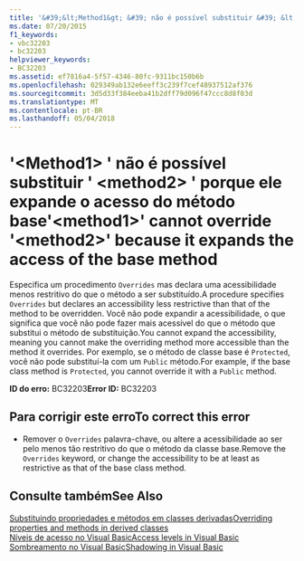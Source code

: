 ```yaml
---
title: '&#39;&lt;Method1&gt; &#39; não é possível substituir &#39; &lt;method2&gt; &#39; porque ele expande o acesso do método base'
ms.date: 07/20/2015
f1_keywords:
- vbc32203
- bc32203
helpviewer_keywords:
- BC32203
ms.assetid: ef7816a4-5f57-4346-80fc-9311bc150b6b
ms.openlocfilehash: 029349ab132e6eeff3c239f7cef48937512af376
ms.sourcegitcommit: 3d5d33f384eeba41b2dff79d096f47ccc8d8f03d
ms.translationtype: MT
ms.contentlocale: pt-BR
ms.lasthandoff: 05/04/2018
---
```

# <a name="39ltmethod1gt39-cannot-override-39ltmethod2gt39-because-it-expands-the-access-of-the-base-method"></a><span data-ttu-id="e69e1-102">&#39;&lt;Method1&gt; &#39; não é possível substituir &#39; &lt;method2&gt; &#39; porque ele expande o acesso do método base</span><span class="sxs-lookup"><span data-stu-id="e69e1-102">&#39;&lt;method1&gt;&#39; cannot override &#39;&lt;method2&gt;&#39; because it expands the access of the base method</span></span>
<span data-ttu-id="e69e1-103">Especifica um procedimento `Overrides` mas declara uma acessibilidade menos restritivo do que o método a ser substituído.</span><span class="sxs-lookup"><span data-stu-id="e69e1-103">A procedure specifies `Overrides` but declares an accessibility less restrictive than that of the method to be overridden.</span></span> <span data-ttu-id="e69e1-104">Você não pode expandir a acessibilidade, o que significa que você não pode fazer mais acessível do que o método que substitui o método de substituição.</span><span class="sxs-lookup"><span data-stu-id="e69e1-104">You cannot expand the accessibility, meaning you cannot make the overriding method more accessible than the method it overrides.</span></span> <span data-ttu-id="e69e1-105">Por exemplo, se o método de classe base é `Protected`, você não pode substituí-la com um `Public` método.</span><span class="sxs-lookup"><span data-stu-id="e69e1-105">For example, if the base class method is `Protected`, you cannot override it with a `Public` method.</span></span>  
  
 <span data-ttu-id="e69e1-106">**ID do erro:** BC32203</span><span class="sxs-lookup"><span data-stu-id="e69e1-106">**Error ID:** BC32203</span></span>  
  
## <a name="to-correct-this-error"></a><span data-ttu-id="e69e1-107">Para corrigir este erro</span><span class="sxs-lookup"><span data-stu-id="e69e1-107">To correct this error</span></span>  
  
-   <span data-ttu-id="e69e1-108">Remover o `Overrides` palavra-chave, ou altere a acessibilidade ao ser pelo menos tão restritivo do que o método da classe base.</span><span class="sxs-lookup"><span data-stu-id="e69e1-108">Remove the `Overrides` keyword, or change the accessibility to be at least as restrictive as that of the base class method.</span></span>  
  
## <a name="see-also"></a><span data-ttu-id="e69e1-109">Consulte também</span><span class="sxs-lookup"><span data-stu-id="e69e1-109">See Also</span></span>  
 [<span data-ttu-id="e69e1-110">Substituindo propriedades e métodos em classes derivadas</span><span class="sxs-lookup"><span data-stu-id="e69e1-110">Overriding properties and methods in derived classes</span></span>](~/docs/visual-basic/programming-guide/language-features/objects-and-classes/inheritance-basics.md#overriding-properties-and-methods-in-derived-classes)  
 [<span data-ttu-id="e69e1-111">Níveis de acesso no Visual Basic</span><span class="sxs-lookup"><span data-stu-id="e69e1-111">Access levels in Visual Basic</span></span>](../../visual-basic/programming-guide/language-features/declared-elements/access-levels.md)  
 [<span data-ttu-id="e69e1-112">Sombreamento no Visual Basic</span><span class="sxs-lookup"><span data-stu-id="e69e1-112">Shadowing in Visual Basic</span></span>](../../visual-basic/programming-guide/language-features/declared-elements/shadowing.md)
